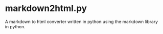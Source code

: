 # markdown2html.py
A markdown to html converter written in python using the markdown library in python.
